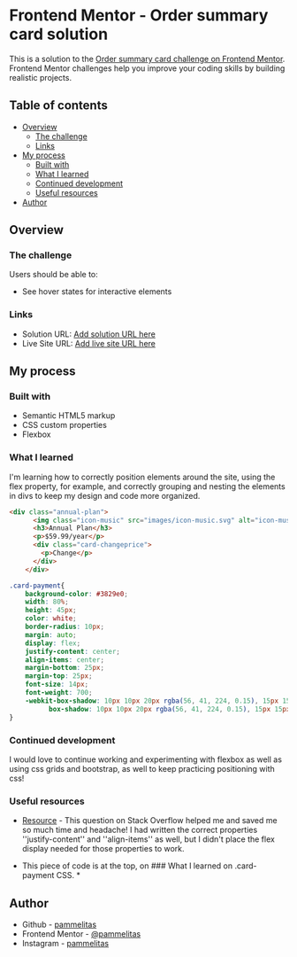 

# Frontend Mentor - Order summary card solution

This is a solution to the [Order summary card challenge on Frontend Mentor](https://www.frontendmentor.io/challenges/order-summary-component-QlPmajDUj). Frontend Mentor challenges help you improve your coding skills by building realistic projects. 

## Table of contents

- [Overview](#overview)
  - [The challenge](#the-challenge)
  - [Links](#links)
- [My process](#my-process)
  - [Built with](#built-with)
  - [What I learned](#what-i-learned)
  - [Continued development](#continued-development)
  - [Useful resources](#useful-resources)
- [Author](#author)


## Overview

### The challenge

Users should be able to:

- See hover states for interactive elements

### Links

- Solution URL: [Add solution URL here](https://github.com/pammelitas/order-summary.git)
- Live Site URL: [Add live site URL here](https://pammelitas.github.io/order-summary/)

## My process

### Built with

- Semantic HTML5 markup
- CSS custom properties
- Flexbox


### What I learned

I'm learning how to correctly position elements around the site, using the flex property, for example, and correctly grouping and nesting the elements in divs to keep my design and code more organized.


```html
<div class="annual-plan">
      <img class="icon-music" src="images/icon-music.svg" alt="icon-music">
      <h3>Annual Plan</h3>
      <p>$59.99/year</p>
      <div class="card-changeprice">
        <p>Change</p>
      </div>
    </div>
```
```css
.card-payment{
    background-color: #3829e0;
    width: 80%;
    height: 45px;
    color: white;
    border-radius: 10px;
    margin: auto;
    display: flex;
    justify-content: center;
    align-items: center;
    margin-bottom: 25px;
    margin-top: 25px;
    font-size: 14px;
    font-weight: 700;
    -webkit-box-shadow: 10px 10px 20px rgba(56, 41, 224, 0.15), 15px 15px 30px rgba(56, 41, 224, 0.15);
          box-shadow: 10px 10px 20px rgba(56, 41, 224, 0.15), 15px 15px 30px rgba(56, 41, 224, 0.15);
}
```

### Continued development

I would love to continue working and experimenting with flexbox as well as using css grids and bootstrap, as well to keep practicing positioning with css!


### Useful resources

- [Resource](https://stackoverflow.com/questions/56998624/html-css-align-text-in-center-of-rectangle) - This question on Stack Overflow helped me and saved me so much time and headache! I had written the correct properties ''justify-content'' and ''align-items'' as well, but I didn't place the flex display needed for those properties to work.

* This piece of code is at the top, on ### What I learned on .card-payment CSS. *


## Author

- Github - [pammelitas](https://github.com/pammelitas/)
- Frontend Mentor - [@pammelitas](https://www.frontendmentor.io/profile/pammelitas)
- Instagram - [pammelitas](https://instagram.com/pammelitas)
